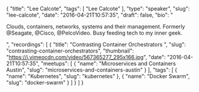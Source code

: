 {
  "title": "Lee Calcote",
  "tags": [
    "Lee Calcote"
  ],
  "type": "speaker",
  "slug": "lee-calcote",
  "date": "2016-04-21T10:57:35",
  "draft": false,
  "bio": "<p>Clouds, containers, networks, systems and their management. Formerly @Seagate, @Cisco, @PelcoVideo. Busy feeding tech to my inner geek.</p>",
  "recordings": [
    {
      "title": "Contrasting Container Orchestrators ",
      "slug": "contrasting-container-orchestrators",
      "thumbnail": "https://i.vimeocdn.com/video/567365277_295x166.jpg",
      "date": "2016-04-21T10:57:35",
      "meetups": [
        {
          "name": "Microservices and Containers Austin",
          "slug": "microservices-and-containers-austin"
        }
      ],
      "tags": [
        {
          "name": "Kubernetes",
          "slug": "kubernetes"
        },
        {
          "name": "Docker Swarm",
          "slug": "docker-swarm"
        }
      ]
    }
  ]
}
